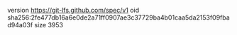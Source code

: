version https://git-lfs.github.com/spec/v1
oid sha256:2fe477db16a6e0de2a71ff0907ae3c37729ba4b01caa5da2153f09fbad94a03f
size 3953

